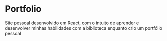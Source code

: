 # Portfolio 
Site pessoal desenvolvido em React, com o intuito de aprender e desenvolver minhas habilidades com a biblioteca enquanto crio um portfólio pessoal
